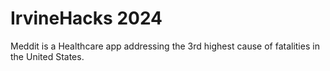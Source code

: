 # IrvineHacks 2024

Meddit is a Healthcare app addressing the 3rd highest cause of fatalities in the United States. 

